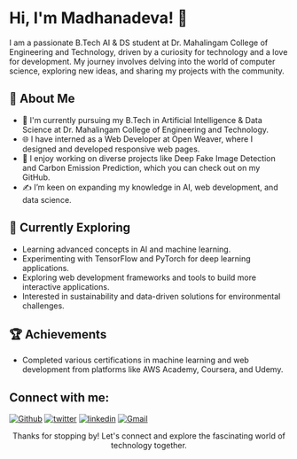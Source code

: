 # Hi, I'm Madhanadeva! 👋
I am a passionate B.Tech AI & DS student at Dr. Mahalingam College of Engineering and Technology, driven by a curiosity for technology and a love for development. My journey involves delving into the world of computer science, exploring new ideas, and sharing my projects with the community.

## 🚀 About Me
- 🔭 I'm currently pursuing my B.Tech in Artificial Intelligence & Data Science at Dr. Mahalingam College of Engineering and Technology.
- 🌐 I have interned as a Web Developer at Open Weaver, where I designed and developed responsive web pages.
- 📝 I enjoy working on diverse projects like Deep Fake Image Detection and Carbon Emission Prediction, which you can check out on my GitHub.
- ✍️ I’m keen on expanding my knowledge in AI, web development, and data science.
  
## 🌱 Currently Exploring
- Learning advanced concepts in AI and machine learning.
- Experimenting with TensorFlow and PyTorch for deep learning applications.
- Exploring web development frameworks and tools to build more interactive applications.
- Interested in sustainability and data-driven solutions for environmental challenges.

## 🏆 Achievements
- Completed various certifications in machine learning and web development from platforms like AWS Academy, Coursera, and Udemy.

## Connect with me:
[<img alt="Github" src="https://img.shields.io/badge/GitHub-%2312100E.svg?&style=for-the-badge&logo=Github&logoColor=white" />](https://github.com/Madhanadeva-D) 
[<img alt="twitter" src="https://img.shields.io/badge/twitter-%231DA1F2.svg?&style=for-the-badge&logo=twitter&logoColor=white" />](https://x.com/madhanadeva_d) 
[<img alt="linkedin" src="https://img.shields.io/badge/linkedin-%230077B5.svg?&style=for-the-badge&logo=linkedin&logoColor=white" />](https://www.linkedin.com/in/madhanadeva-d-0a6347226/)
[<img alt="Gmail" src="https://img.shields.io/badge/Gmail-D14836?style=for-the-badge&logo=gmail&logoColor=white" />](mailto:madhanadeva2683@gmail.com)

<div align="center">
Thanks for stopping by! Let's connect and explore the fascinating world of technology together. 
</div>

